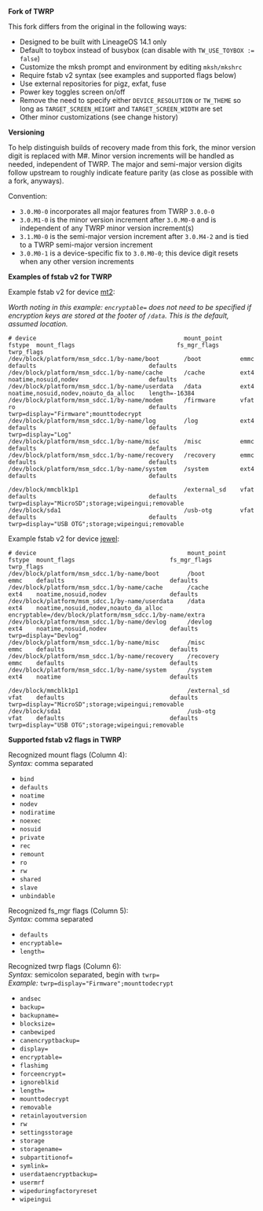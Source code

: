 **Fork of TWRP**

This fork differs from the original in the following ways:

*   Designed to be built with LineageOS 14.1 only
*   Default to toybox instead of busybox (can disable with `TW_USE_TOYBOX := false`)
*   Customize the mksh prompt and environment by editing `mksh/mkshrc`
*   Require fstab v2 syntax (see examples and supported flags below)
*   Use external repositories for pigz, exfat, fuse
*   Power key toggles screen on/off
*   Remove the need to specify either `DEVICE_RESOLUTION` or `TW_THEME` so long as `TARGET_SCREEN_HEIGHT` and `TARGET_SCREEN_WIDTH` are set
*   Other minor customizations (see change history)

**Versioning**

To help distinguish builds of recovery made from this fork, the minor version digit is replaced with M#. Minor version increments will be handled as needed, independent of TWRP. The major and semi-major version digits follow upstream to roughly indicate feature parity (as close as possible with a fork, anyways).

Convention:

* `3.0.M0-0` incorporates all major features from TWRP `3.0.0-0`
* `3.0.M1-0` is the minor version increment after `3.0.M0-0` and is independent of any TWRP minor version increment(s)
* `3.1.M0-0` is the semi-major version increment after `3.0.M4-2` and is tied to a TWRP semi-major version increment
* `3.0.M0-1` is a device-specific fix to `3.0.M0-0`; this device digit resets when any other version increments

**Examples of fstab v2 for TWRP**

Example fstab v2 for device [mt2](https://github.com/mdmower/android_device_huawei_mt2):  

_Worth noting in this example: `encryptable=` does not need to be specified if encryption keys are stored at the footer of `/data`. This is the default, assumed location._

    # device                                          mount_point     fstype  mount_flags                             fs_mgr_flags   twrp_flags
    /dev/block/platform/msm_sdcc.1/by-name/boot       /boot           emmc    defaults                                defaults
    /dev/block/platform/msm_sdcc.1/by-name/cache      /cache          ext4    noatime,nosuid,nodev                    defaults
    /dev/block/platform/msm_sdcc.1/by-name/userdata   /data           ext4    noatime,nosuid,nodev,noauto_da_alloc    length=-16384
    /dev/block/platform/msm_sdcc.1/by-name/modem      /firmware       vfat    ro                                      defaults       twrp=display="Firmware";mounttodecrypt
    /dev/block/platform/msm_sdcc.1/by-name/log        /log            ext4    defaults                                defaults       twrp=display="Log"
    /dev/block/platform/msm_sdcc.1/by-name/misc       /misc           emmc    defaults                                defaults
    /dev/block/platform/msm_sdcc.1/by-name/recovery   /recovery       emmc    defaults                                defaults
    /dev/block/platform/msm_sdcc.1/by-name/system     /system         ext4    defaults                                defaults

    /dev/block/mmcblk1p1                              /external_sd    vfat    defaults                                defaults       twrp=display="MicroSD";storage;wipeingui;removable
    /dev/block/sda1                                   /usb-otg        vfat    defaults                                defaults       twrp=display="USB OTG";storage;wipeingui;removable

Example fstab v2 for device [jewel](https://github.com/mdmower/twrp-htc-jewel):  

    # device                                           mount_point     fstype  mount_flags                           fs_mgr_flags                                              twrp_flags
    /dev/block/platform/msm_sdcc.1/by-name/boot        /boot           emmc    defaults                              defaults
    /dev/block/platform/msm_sdcc.1/by-name/cache       /cache          ext4    noatime,nosuid,nodev                  defaults
    /dev/block/platform/msm_sdcc.1/by-name/userdata    /data           ext4    noatime,nosuid,nodev,noauto_da_alloc  encryptable=/dev/block/platform/msm_sdcc.1/by-name/extra
    /dev/block/platform/msm_sdcc.1/by-name/devlog      /devlog         ext4    noatime,nosuid,nodev                  defaults                                                  twrp=display="Devlog"
    /dev/block/platform/msm_sdcc.1/by-name/misc        /misc           emmc    defaults                              defaults
    /dev/block/platform/msm_sdcc.1/by-name/recovery    /recovery       emmc    defaults                              defaults
    /dev/block/platform/msm_sdcc.1/by-name/system      /system         ext4    noatime                               defaults

    /dev/block/mmcblk1p1                               /external_sd    vfat    defaults                              defaults                                                  twrp=display="MicroSD";storage;wipeingui;removable
    /dev/block/sda1                                    /usb-otg        vfat    defaults                              defaults                                                  twrp=display="USB OTG";storage;wipeingui;removable

**Supported fstab v2 flags in TWRP**

Recognized mount flags (Column 4):  
_Syntax:_ comma separated

* `bind`
* `defaults`
* `noatime`
* `nodev`
* `nodiratime`
* `noexec`
* `nosuid`
* `private`
* `rec`
* `remount`
* `ro`
* `rw`
* `shared`
* `slave`
* `unbindable`

Recognized fs\_mgr flags (Column 5):  
_Syntax:_ comma separated

* `defaults`
* `encryptable=`
* `length=`

Recognized twrp flags (Column 6):  
_Syntax:_ semicolon separated, begin with `twrp=`  
_Example:_ `twrp=display="Firmware";mounttodecrypt`

* `andsec`
* `backup=`
* `backupname=`
* `blocksize=`
* `canbewiped`
* `canencryptbackup=`
* `display=`
* `encryptable=`
* `flashimg`
* `forceencrypt=`
* `ignoreblkid`
* `length=`
* `mounttodecrypt`
* `removable`
* `retainlayoutversion`
* `rw`
* `settingsstorage`
* `storage`
* `storagename=`
* `subpartitionof=`
* `symlink=`
* `userdataencryptbackup=`
* `usermrf`
* `wipeduringfactoryreset`
* `wipeingui`

